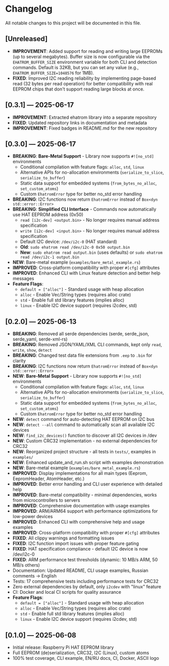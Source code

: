 # Changelog

All notable changes to this project will be documented in this file.

## [Unreleased]
- **IMPROVEMENT**: Added support for reading and writing large EEPROMs (up to several megabytes). Buffer size is now configurable via the `EHATROM_BUFFER_SIZE` environment variable for both CLI and detection commands. Default is 32KB, but you can set any value (e.g., `EHATROM_BUFFER_SIZE=1048576` for 1MB).
- **FIXED**: Improved I2C reading reliability by implementing page-based read (32 bytes per read operation) for better compatibility with real EEPROM chips that don't support reading large blocks at once.

## [0.3.1] — 2025-06-17
- **IMPROVEMENT**: Extracted ehatrom library into a separate repository
- **FIXED**: Updated repository links in documentation and metadata
- **IMPROVEMENT**: Fixed badges in README.md for the new repository

## [0.3.0] — 2025-06-17
- **BREAKING**: **Bare-Metal Support** - Library now supports `#![no_std]` environments
  - Conditional compilation with feature flags: `alloc`, `std`, `linux`
  - Alternative APIs for no-allocation environments (`serialize_to_slice`, `serialize_to_buffer`)
  - Static data support for embedded systems (`from_bytes_no_alloc`, `set_custom_atoms`)
  - Custom `EhatromError` type for better no_std error handling
- **BREAKING**: I2C functions now return `EhatromError` instead of `Box<dyn std::error::Error>`
- **BREAKING**: **Simplified CLI Interface** - Commands now automatically use HAT EEPROM address (0x50)
  - `read [i2c-dev] <output.bin>` - No longer requires manual address specification
  - `write [i2c-dev] <input.bin>` - No longer requires manual address specification
  - Default I2C device: `/dev/i2c-0` (HAT standard)
  - **Old**: `sudo ehatrom read /dev/i2c-0 0x50 output.bin`
  - **New**: `sudo ehatrom read output.bin` (uses defaults) or `sudo ehatrom read /dev/i2c-1 output.bin`
- **NEW**: Bare-metal example (`examples/bare_metal_example.rs`)
- **IMPROVED**: Cross-platform compatibility with proper `#[cfg]` attributes
- **IMPROVED**: Enhanced CLI with Linux feature detection and better help messages
- **Feature Flags**: 
  - `default = ["alloc"]` - Standard usage with heap allocation
  - `alloc` - Enable Vec/String types (requires alloc crate)
  - `std` - Enable full std library features (implies alloc)
  - `linux` - Enable I2C device support (requires i2cdev, std)

## [0.2.0] — 2025-06-13
- **BREAKING**: Removed all serde dependencies (serde, serde_json, serde_yaml, serde-xml-rs)
- **BREAKING**: Removed JSON/YAML/XML CLI commands, kept only `read`, `write`, `show`, `detect`
- **BREAKING**: Changed test data file extensions from `.eep` to `.bin` for clarity
- **BREAKING**: I2C functions now return `EhatromError` instead of `Box<dyn std::error::Error>`
- **NEW**: **Bare-Metal Support** - Library now supports `#![no_std]` environments
  - Conditional compilation with feature flags: `alloc`, `std`, `linux`
  - Alternative APIs for no-allocation environments (`serialize_to_slice`, `serialize_to_buffer`)
  - Static data support for embedded systems (`from_bytes_no_alloc`, `set_custom_atoms`)
  - Custom `EhatromError` type for better no_std error handling
- **NEW**: `detect` command for auto-detecting HAT EEPROM on I2C bus
- **NEW**: `detect --all` command to automatically scan all available I2C devices
- **NEW**: `find_i2c_devices()` function to discover all I2C devices in /dev
- **NEW**: Custom CRC32 implementation - no external dependencies for CRC32
- **NEW**: Reorganized project structure - all tests in `tests/`, examples in `examples/`
- **NEW**: Enhanced update_and_run.sh script with examples demonstration
- **NEW**: Bare-metal example (`examples/bare_metal_example.rs`)
- **IMPROVED**: Display implementations for all main types (Eeprom, EepromHeader, AtomHeader, etc.)
- **IMPROVED**: Better error handling and CLI user experience with detailed help
- **IMPROVED**: Bare-metal compatibility - minimal dependencies, works from microcontrollers to servers
- **IMPROVED**: Comprehensive documentation with usage examples
- **IMPROVED**: ARM/ARM64 support with performance optimizations for low-power devices
- **IMPROVED**: Enhanced CLI with comprehensive help and usage examples
- **IMPROVED**: Cross-platform compatibility with proper `#[cfg]` attributes
- **FIXED**: All clippy warnings and formatting issues
- **FIXED**: I2C function import issues with proper feature gating
- **FIXED**: HAT specification compliance - default I2C device is now /dev/i2c-0
- **FIXED**: ARM performance test thresholds (dynamic: 10 MB/s ARM, 50 MB/s others)
- Documentation: Updated README, CLI usage examples, Russian comments → English
- Tests: 17 comprehensive tests including performance tests for CRC32
- Zero external dependencies by default, only `i2cdev` with "linux" feature
- CI: Docker and local CI scripts for quality assurance
- **Feature Flags**: 
  - `default = ["alloc"]` - Standard usage with heap allocation
  - `alloc` - Enable Vec/String types (requires alloc crate)
  - `std` - Enable full std library features (implies alloc)
  - `linux` - Enable I2C device support (requires i2cdev, std)

## [0.1.0] — 2025-06-08
- Initial release: Raspberry Pi HAT EEPROM library
- Full EEPROM (de)serialization, CRC32, I2C (Linux), custom atoms
- 100% test coverage, CLI example, EN/RU docs, CI, Docker, ASCII logo
